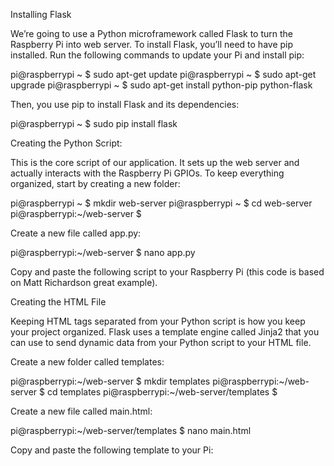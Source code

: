 Installing Flask

We’re going to use a Python microframework called Flask to turn the Raspberry Pi into web server.
To install Flask, you’ll need to have pip installed. Run the following commands to update your Pi and install pip:

pi@raspberrypi ~ $ sudo apt-get update
pi@raspberrypi ~ $ sudo apt-get upgrade
pi@raspberrypi ~ $ sudo apt-get install python-pip python-flask

Then, you use pip to install Flask and its dependencies:

pi@raspberrypi ~ $ sudo pip install flask

Creating the Python Script:

This is the core script of our application. It sets up the web server and actually interacts with the Raspberry Pi GPIOs.
To keep everything organized, start by creating a new folder:

pi@raspberrypi ~ $ mkdir web-server
pi@raspberrypi ~ $ cd web-server
pi@raspberrypi:~/web-server $

Create a new file called app.py:

pi@raspberrypi:~/web-server $ nano app.py


Copy and paste the following script to your Raspberry Pi (this code is based on Matt Richardson great example).


Creating the HTML File

Keeping HTML tags separated from your Python script is how you keep your project organized.
Flask uses a template engine called Jinja2 that you can use to send dynamic data from your Python script to your HTML file.

Create a new folder called templates:

pi@raspberrypi:~/web-server $ mkdir templates
pi@raspberrypi:~/web-server $ cd templates
pi@raspberrypi:~/web-server/templates $


Create a new file called main.html:

pi@raspberrypi:~/web-server/templates $ nano main.html

Copy and paste the following template to your Pi:
